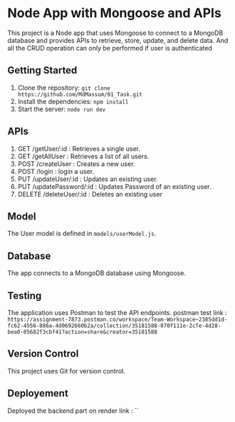 # Node App with Mongoose and APIs

This project is a Node app that uses Mongoose to connect to a MongoDB database and provides APIs to retrieve, store, update, and delete data. And all the CRUD operation can only be performed if user is authenticated

## Getting Started

1. Clone the repository: `git clone https://github.com/MdMassum/01_Task.git`
2. Install the dependencies: `npm install`
3. Start the server: `node run dev`

## APIs

1. GET /getUser/:id : Retrieves a single user.
2. GET /getAllUser : Retrieves a list of all users.
3. POST /createUser : Creates a new user.
4. POST /login : login a user.
5. PUT /updateUser/:id : Updates an existing user.
6. PUT /updatePassword/:id : Updates Password of an existing user.
7. DELETE /deleteUser/:id : Deletes an existing user

## Model

The User model is defined in `models/userModel.js`.

## Database

The app connects to a MongoDB database using Mongoose.

## Testing

The application uses Postman to test the API endpoints.
    postman test link : 
        `https://assignment-7873.postman.co/workspace/Team-Workspace~2385dd1d-fc62-4556-886a-4d0692660b2a/collection/35181588-070f111e-2cfe-4d28-bea0-05682f3cbf41?action=share&creator=35181588`

## Version Control

This project uses Git for version control.

## Deployement

Deployed the backend part on render
link : ``
